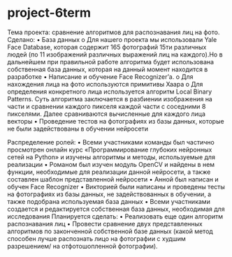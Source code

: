 # project-6term
Тема проекта: сравнение алгоритмов для распознавания лиц на фото.
Сделано:
•	База данных
o	Для нашего проекта мы использовали Yale Face Database, которая содержит 165 фотографий 15ти различных людей (по 11 изображений различных выражений лиц на каждого).Но в дальнейшем при правильной работе алгоритма будет использована собственная база данных, которая на данный момент находится в разработке
•	Написание и обучение Face Recognizer’а.
o	Для нахождения лица на фото используются примитивы Хаара
o	Для определения конкретного лица используется алгоритм Local Binary Patterns. Суть алгоритма заключается в разбиении изображения на части и сравнении каждого пикселя каждой части с соседними 8 пикселями. Далее сравниваются вычисленные для каждого лица векторы
•	Проведение тестов на фотографиях из базы данных, которые не были задействованы в обучении нейросети

Распределение ролей:
•	Всеми участниками команды был частично просмотрен онлайн курс «Программирование глубоких нейронных сетей на Python» и изучены алгоритмы и методы, используемые для реализации
•	Романом был изучен модуль OpenCV и найдены в нем функции, необходимые для реализации данной нейросети, а также составлен шаблон представленной нейросети 
•	Анной был написан и обучен Face Recognizer
•	Викторией были написаны и проведены тесты на фотографиях из базы данных, не задействованных в обучении, а также подобрана используемая база данных
•	Всеми участниками создается и редактируется собственная база данных, необходимая для исследования
Планируется сделать:
•	Реализовать еще один алгоритм распознавания лиц
•	Провести сравнение двух представленных алгоритмов по законченной собственной базе данных (какой метод способен лучше распознать лицо на фотографии с худшим разрешением/ на отфотошопленной фотографии).

